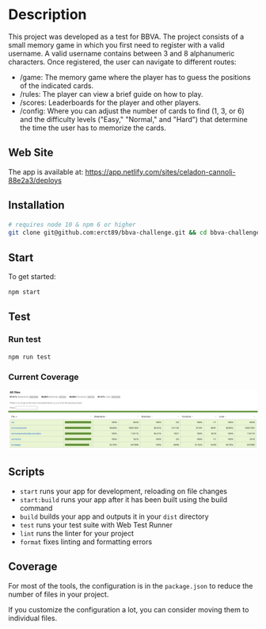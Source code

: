 # Description
This project was developed as a test for BBVA. The project consists of a small memory game in which you first need to register with a valid username. A valid username contains between 3 and 8 alphanumeric characters. Once registered, the user can navigate to different routes:
  - /game: The memory game where the player has to guess the positions of the indicated cards.
  - /rules: The player can view a brief guide on how to play.
  - /scores: Leaderboards for the player and other players.
  - /config: Where you can adjust the number of cards to find (1, 3, or 6) and the difficulty levels ("Easy," "Normal," and "Hard") that determine the time the user has to memorize the cards.

## Web Site

The app is available at:
https://app.netlify.com/sites/celadon-cannoli-88e2a3/deploys

## Installation

```bash
# requires node 10 & npm 6 or higher
git clone git@github.com:erct89/bbva-challenge.git && cd bbva-challenge && npm i
```

## Start

To get started:

```bash
npm start
```

## Test

### Run test

```bash
npm run test
```

### Current Coverage

![Current Coverage](https://github.com/erct89/bbva-challenge/blob/main/images/coverage-2023-09-14.png)

## Scripts

- `start` runs your app for development, reloading on file changes
- `start:build` runs your app after it has been built using the build command
- `build` builds your app and outputs it in your `dist` directory
- `test` runs your test suite with Web Test Runner
- `lint` runs the linter for your project
- `format` fixes linting and formatting errors

## Coverage

For most of the tools, the configuration is in the `package.json` to reduce the number of files in your project.

If you customize the configuration a lot, you can consider moving them to individual files.
